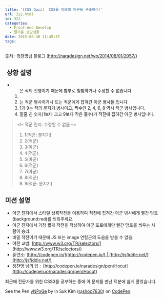 ```yaml
---
title: '[CSS Quiz]  CSS를 이용해 아군을 구출하라!'
url: 322.html
id: 322
categories:
  - Front-end Develop
  - 즐거운 코딩생활
date: 2015-06-30 11:45:37
tags:
---
```


출처 : 정찬명님 블로그 (http://naradesign.net/wp/2014/08/01/2057/)

 상황 설명
------

*   <ol>은 적의 진영이기 때문에 함부로 침범하거나 수정할 수 없습니다.
*   <li>는 적군 병사이거나 또는 적군에게 잡혀간 아군 병사들 입니다.
*   1과 9는 적의 문지기 병사이고, 짝수인 2, 4, 6, 8 역시 적군 병사입니다.
*   밑줄 친 숫자(1보다 크고 9보다 작은 홀수)가 적진에 잡혀간 아군 병사입니다.

> <style>/* 아군 진지: 작전은 이곳에 */</style>  
> <!– 적군 진지: 수정할 수 없음 –>  
> <ol>  
> <li>1(적군: 문지기)</li>  
> <li>2(적군)</li>  
> <li>3(아군)</li>  
> <li>4(적군)</li>  
> <li>5(아군)</li>  
> <li>6(적군)</li>  
> <li>7(아군)</li>  
> <li>8(적군)</li>  
> <li>9(적군: 문지기)</li>  
> </ol>  
> <!– 적군 진지: 수정할 수 없음 –>

미션 설명
-----

*   아군 진지에서 스타일 상륙작전을 이용하여 적진에 잡혀간 아군 병사에게 빨간 망토(background:red)를 씌워주세요.
*   아군 진지에서 가장 짧게 작전을 작성하여 아군 포로에게만 빨간 망토를 씌우는 사람이 승리.
*   비밀 작전이기 때문에 JS 또는 image 연합군의 도움을 받을 수 없음.
*   야전 교범: [http://www.w3.org/TR/selectors/](http://www.w3.org/TR/selectors/)
*   훈련소: [http://codepen.io/](http://codepen.io/) | [http://jsfiddle.net/](http://jsfiddle.net/)
*   정찬명 님의 답 :  [http://codepen.io/naradesign/pen/Hocut](http://codepen.io/naradesign/pen/Hocut)

최근에 전문가를 위한 CSS3를 공부하는 중에 이 문제를 만난 덕분에 쉽게 풀었습니다.

See the Pen [yNPxGe](http://codepen.io/shoo7830/pen/yNPxGe/) by In Suk Kim ([@shoo7830](http://codepen.io/shoo7830)) on [CodePen](http://codepen.io).